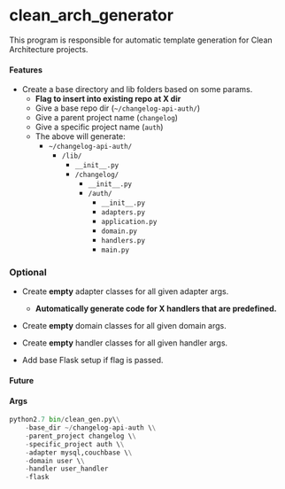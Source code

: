 # clean_arch_generator

This program is responsible for automatic template generation for Clean Architecture projects.

#### Features
- Create a base directory and lib folders based on some params.
  - **Flag to insert into existing repo at X dir**
  - Give a base repo dir (`~/changelog-api-auth/`)
  - Give a parent project name (`changelog`)
  - Give a specific project name (`auth`)
  - The above will generate:
    - `~/changelog-api-auth/`
      - `/lib/`
        - `__init__.py`
        - `/changelog/`
          - `__init__.py`
          - `/auth/`
            - `__init__.py`
            - `adapters.py`
            - `application.py`
            - `domain.py`
            - `handlers.py`
            - `main.py`

### Optional
- Create **empty** adapter classes for all given adapter args.
  - **Automatically generate code for X handlers that are predefined.**

- Create **empty** domain classes for all given domain args.

- Create **empty** handler classes for all given handler args.

- Add base Flask setup if flag is passed.

#### Future

#### Args

```python
python2.7 bin/clean_gen.py\\
    -base_dir ~/changelog-api-auth \\
    -parent_project changelog \\
    -specific_project auth \\
    -adapter mysql,couchbase \\
    -domain user \\
    -handler user_handler
    -flask
```
